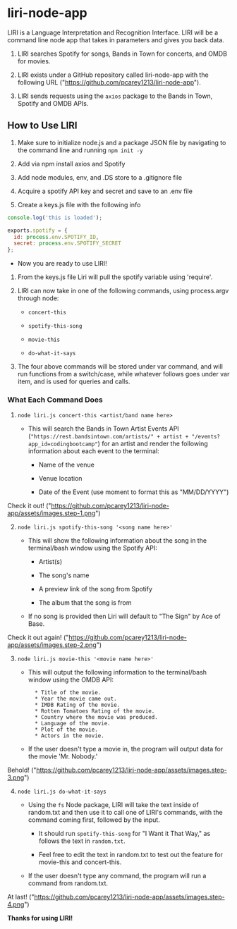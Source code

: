 # liri-node-app
LIRI is a Language Interpretation and Recognition Interface. LIRI will be a command line node app that takes in parameters and gives you back data.

1. LIRI searches Spotify for songs, Bands in Town for concerts, and OMDB for movies.

2. LIRI exists under a GitHub repository called liri-node-app with the following URL ("https://github.com/pcarey1213/liri-node-app").

3. LIRI sends requests using the `axios` package to the Bands in Town, Spotify and OMDB APIs.

## How to Use LIRI

1. Make sure to initialize node.js and a package JSON file by navigating to the command line and running `npm init -y`

2. Add via npm install axios and Spotify

2. Add node modules, env, and .DS store to a .gitignore file

3. Acquire a spotify API key and secret and save to an .env file

4. Create a keys.js file with the following info 

```js
console.log('this is loaded');

exports.spotify = {
  id: process.env.SPOTIFY_ID,
  secret: process.env.SPOTIFY_SECRET
};
```
* Now you are ready to use LIRI!

1. From the keys.js file Liri will pull the spotify variable using 'require'.

2. LIRI can now take in one of the following commands, using process.argv through node:

   * `concert-this`

   * `spotify-this-song`

   * `movie-this`

   * `do-what-it-says`

3. The four above commands will be stored under var command, and will run functions from a switch/case, while whatever follows goes under var item, and is used for queries and calls.

### What Each Command Does

1. `node liri.js concert-this <artist/band name here>`

   * This will search the Bands in Town Artist Events API (`"https://rest.bandsintown.com/artists/" + artist + "/events?app_id=codingbootcamp"`) for an artist and render the following information about each event to the terminal:

     * Name of the venue

     * Venue location

     * Date of the Event (use moment to format this as "MM/DD/YYYY")

Check it out! ("https://github.com/pcarey1213/liri-node-app/assets/images.step-1.png")

2. `node liri.js spotify-this-song '<song name here>'`

   * This will show the following information about the song in the terminal/bash window using the Spotify API:

     * Artist(s)

     * The song's name

     * A preview link of the song from Spotify

     * The album that the song is from

   * If no song is provided then Liri will default to "The Sign" by Ace of Base.

Check it out again! ("https://github.com/pcarey1213/liri-node-app/assets/images.step-2.png")

3. `node liri.js movie-this '<movie name here>'`

   * This will output the following information to the terminal/bash window using the OMDB API:

     ```
       * Title of the movie.
       * Year the movie came out.
       * IMDB Rating of the movie.
       * Rotten Tomatoes Rating of the movie.
       * Country where the movie was produced.
       * Language of the movie.
       * Plot of the movie.
       * Actors in the movie.
     ```

   * If the user doesn't type a movie in, the program will output data for the movie 'Mr. Nobody.'

Behold! ("https://github.com/pcarey1213/liri-node-app/assets/images.step-3.png")

4. `node liri.js do-what-it-says`

   * Using the `fs` Node package, LIRI will take the text inside of random.txt and then use it to call one of LIRI's commands, with the command coming first, followed by the input.

     * It should run `spotify-this-song` for "I Want it That Way," as follows the text in `random.txt`.

     * Feel free to edit the text in random.txt to test out the feature for movie-this and concert-this.
     
   * If the user doesn't type any command, the program will run a command from random.txt.

At last! ("https://github.com/pcarey1213/liri-node-app/assets/images.step-4.png")

**Thanks for using LIRI!**


















